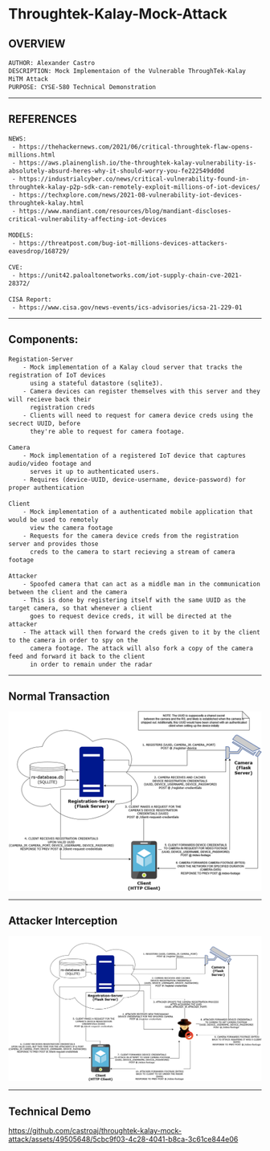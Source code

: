 # Throughtek-Kalay-Mock-Attack

## OVERVIEW
    AUTHOR: Alexander Castro
    DESCRIPTION: Mock Implementaion of the Vulnerable ThroughTek-Kalay MiTM Attack
    PURPOSE: CYSE-580 Technical Demonstration

---

## REFERENCES

    NEWS: 
     - https://thehackernews.com/2021/06/critical-throughtek-flaw-opens-millions.html 
     - https://aws.plainenglish.io/the-throughtek-kalay-vulnerability-is-absolutely-absurd-heres-why-it-should-worry-you-fe222549dd0d  
     - https://industrialcyber.co/news/critical-vulnerability-found-in-throughtek-kalay-p2p-sdk-can-remotely-exploit-millions-of-iot-devices/ 
     - https://techxplore.com/news/2021-08-vulnerability-iot-devices-throughtek-kalay.html 
     - https://www.mandiant.com/resources/blog/mandiant-discloses-critical-vulnerability-affecting-iot-devices 

    MODELS: 
     - https://threatpost.com/bug-iot-millions-devices-attackers-eavesdrop/168729/ 

    CVE:  
     - https://unit42.paloaltonetworks.com/iot-supply-chain-cve-2021-28372/  

    CISA Report: 
     - https://www.cisa.gov/news-events/ics-advisories/icsa-21-229-01 

---

## Components:

    Registation-Server
        - Mock implementation of a Kalay cloud server that tracks the registration of IoT devices
          using a stateful datastore (sqlite3). 
        - Camera devices can register themselves with this server and they will recieve back their
          registration creds
        - Clients will need to request for camera device creds using the secrect UUID, before
          they're able to request for camera footage. 
    
    Camera
        - Mock implementation of a registered IoT device that captures audio/video footage and 
          serves it up to authenticated users. 
        - Requires (device-UUID, device-username, device-password) for proper authentication
    
    Client
        - Mock implementation of a authenticated mobile application that would be used to remotely
          view the camera footage
        - Requests for the camera device creds from the registration server and provides those 
          creds to the camera to start recieving a stream of camera footage
    
    Attacker
        - Spoofed camera that can act as a middle man in the communication between the client and the camera
        - This is done by registering itself with the same UUID as the target camera, so that whenever a client
          goes to request device creds, it will be directed at the attacker
        - The attack will then forward the creds given to it by the client to the camera in order to spy on the 
          camera footage. The attack will also fork a copy of the camera feed and forward it back to the client 
          in order to remain under the radar

---

## Normal Transaction
![Screenshot](documentation/ThroughTekNormalTransaction.drawio.png)

---

## Attacker Interception
![Screenshot](documentation/ThroughTek-Kalay-Diagrams-Attacker-Intercept.drawio.png)

---

## Technical Demo
https://github.com/castroaj/throughtek-kalay-mock-attack/assets/49505648/5cbc9f03-4c28-4041-b8ca-3c61ce844e06

